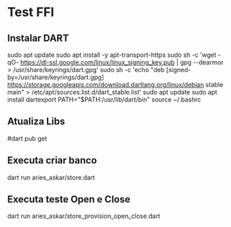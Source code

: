 # Test FFI

## Instalar DART
sudo apt update
sudo apt install -y apt-transport-https
sudo sh -c 'wget -qO- https://dl-ssl.google.com/linux/linux_signing_key.pub | gpg --dearmor > /usr/share/keyrings/dart.gpg'
sudo sh -c 'echo "deb [signed-by=/usr/share/keyrings/dart.gpg] https://storage.googleapis.com/download.dartlang.org/linux/debian stable main" > /etc/apt/sources.list.d/dart_stable.list'
sudo apt update
sudo apt install dartexport PATH="$PATH:/usr/lib/dart/bin"
source ~/.bashrc

## Atualiza Libs
#dart pub get

## Executa criar banco
dart run aries_askar/store.dart

## Executa teste Open e Close
dart run aries_askar/store_provision_open_close.dart
